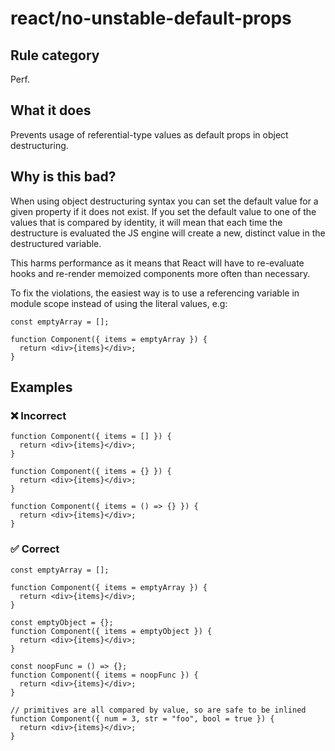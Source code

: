 # react/no-unstable-default-props

<!-- end auto-generated rule header -->

## Rule category

Perf.

## What it does

Prevents usage of referential-type values as default props in object destructuring.

## Why is this bad?

When using object destructuring syntax you can set the default value for a given property if it does not exist. If you set the default value to one of the values that is compared by identity, it will mean that each time the destructure is evaluated the JS engine will create a new, distinct value in the destructured variable.

This harms performance as it means that React will have to re-evaluate hooks and re-render memoized components more often than necessary.

To fix the violations, the easiest way is to use a referencing variable in module scope instead of using the literal values, e.g:

```tsx
const emptyArray = [];

function Component({ items = emptyArray }) {
  return <div>{items}</div>;
}
```

## Examples

### ❌ Incorrect

```tsx
function Component({ items = [] }) {
  return <div>{items}</div>;
}
```

```tsx
function Component({ items = {} }) {
  return <div>{items}</div>;
}
```

```tsx
function Component({ items = () => {} }) {
  return <div>{items}</div>;
}
```

### ✅ Correct

```tsx
const emptyArray = [];

function Component({ items = emptyArray }) {
  return <div>{items}</div>;
}
```

```tsx
const emptyObject = {};
function Component({ items = emptyObject }) {
  return <div>{items}</div>;
}
```

```tsx
const noopFunc = () => {};
function Component({ items = noopFunc }) {
  return <div>{items}</div>;
}
```

```tsx
// primitives are all compared by value, so are safe to be inlined
function Component({ num = 3, str = "foo", bool = true }) {
  return <div>{items}</div>;
}
```
